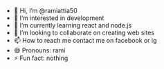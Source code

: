 - 👋 Hi, I’m @ramiattia50
- 👀 I’m interested in development
- 🌱 I’m currently learning react and node.js
- 💞️ I’m looking to collaborate on creating web sites
- 📫 How to reach me contact me on facebook or ig
- 😄 Pronouns: rami
- ⚡ Fun fact: nothing

<!---
ramiattia50/ramiattia50 is a ✨ special ✨ repository because its `README.md` (this file) appears on your GitHub profile.
You can click the Preview link to take a look at your changes.
--->

